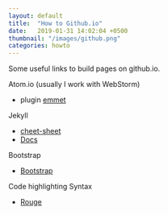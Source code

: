```yaml
---
layout: default
title:  "How to Github.io"
date:   2019-01-31 14:02:04 +0500
thumbnail: "/images/github.png"
categories: howto
---
```


Some useful links to build pages on github.io.

Atom.io (usually I work with WebStorm)
- plugin <a href="https://atom.io/packages/emmet">emmet</a>

Jekyll
- <a href="https://learn.cloudcannon.com/jekyll-cheat-sheet/">cheet-sheet</a>
- <a href="https://jekyllrb.com/docs/">Docs</a>

Bootstrap
- <a href="https://getbootstrap.com/docs/4.2/getting-started/introduction/">Bootstrap</a>

Code highlighting Syntax 
- <a href="https://bnhr.xyz/2017/03/25/add-syntax-highlighting-to-your-jekyll-site-with-rouge.html">Rouge</a>
